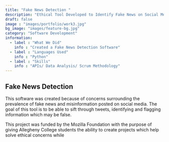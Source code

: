 ```yaml
---
title: "Fake News Detection "
description: "Ethical Tool Developed to Identify Fake News on Social Media"
draft: false
image : "images/portfolio/work3.jpg"
bg_image: "images/feature-bg.jpg"
category: "Software Development"
information:
  - label : "What We Did"
    info : "Created a Fake News Detection Software"
  - label : "Languages Used"
    info : "Python"
  - label : "Skills"
    info : "APIs/ Data Analysis/ Scrum Methodology"
---
```


## Fake News Detection

This software was created because of concerns surrounding the prevalence of fake news and misinformation posted on social media. The goal of this tool is to be able to sift through tweets, identifying and flagging information which may be false. 

This project was funded by the Mozilla Foundation with the purpose of giving Allegheny College students the ability to create projects which help solve ethical concerns while 
